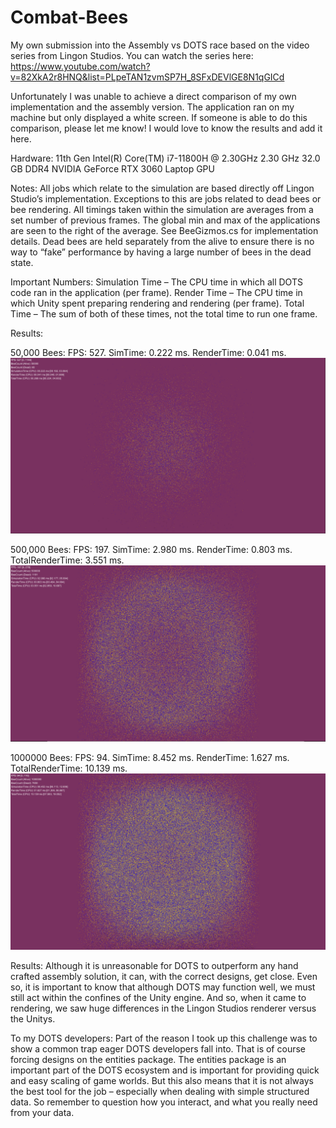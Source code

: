 # Combat-Bees
 
My own submission into the Assembly vs DOTS race based on the video series from Lingon Studios. You can watch the series here: https://www.youtube.com/watch?v=82XkA2r8HNQ&list=PLpeTAN1zvmSP7H_8SFxDEVlGE8N1qGICd

Unfortunately I was unable to achieve a direct comparison of my own implementation and the assembly version. The application ran on my machine but only displayed a white screen.
If someone is able to do this comparison, please let me know! I would love to know the results and add it here. 

Hardware:
11th Gen Intel(R) Core(TM) i7-11800H @ 2.30GHz   2.30 GHz
32.0 GB DDR4
NVIDIA GeForce RTX 3060 Laptop GPU

Notes:
All jobs which relate to the simulation are based directly off Lingon Studio’s implementation. Exceptions to this are jobs related to dead bees or bee rendering.
All timings taken within the simulation are averages from a set number of previous frames. The global min and max of the applications are seen to the right of the average. See BeeGizmos.cs for implementation details. 
Dead bees are held separately from the alive to ensure there is no way to “fake” performance by having a large number of bees in the dead state.

Important Numbers:
Simulation Time – The CPU time in which all DOTS code ran in the application (per frame).
Render Time – The CPU time in which Unity spent preparing rendering and rendering (per frame).
Total Time – The sum of both of these times, not the total time to run one frame.

Results:

50,000 Bees:
FPS: 527.
SimTime: 0.222 ms.
RenderTime: 0.041 ms.
![FiftyThousandBees](https://github.com/OfficialFoneE/Combat-Bees/blob/main/Screenshots/FifythousandBees.PNG?raw=true)

500,000 Bees:
FPS: 197.
SimTime: 2.980 ms.
RenderTime: 0.803 ms.
TotalRenderTime: 3.551 ms.
![HalfMillionBees](https://github.com/OfficialFoneE/Combat-Bees/blob/main/Screenshots/HalfMillionBees.PNG?raw=true)

1000000 Bees:
FPS: 94.
SimTime: 8.452 ms.
RenderTime: 1.627 ms.
TotalRenderTime: 10.139 ms.
![FiftyThousandBees](https://github.com/OfficialFoneE/Combat-Bees/blob/main/Screenshots/MillionBees.PNG?raw=true)

Results: Although it is unreasonable for DOTS to outperform any hand crafted assembly solution, it can, with the correct designs, get close. Even so, it is important to know that although DOTS may function well, we must still act within the confines of the Unity engine. And so, when it came to rendering, we saw huge differences in the Lingon Studios renderer versus the Unitys.

To my DOTS developers: Part of the reason I took up this challenge was to show a common trap eager DOTS developers fall into. That is of course forcing designs on the entities package. The entities package is an important part of the DOTS ecosystem and is important for providing quick and easy scaling of game worlds. But this also means that it is not always the best tool for the job – especially when dealing with simple structured data. So remember to question how you interact, and what you really need from your data.
